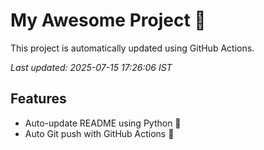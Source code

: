 # My Awesome Project 🚀

This project is automatically updated using GitHub Actions.

_Last updated: 2025-07-15 17:26:06 IST_

## Features
- Auto-update README using Python 🐍
- Auto Git push with GitHub Actions 🤖
